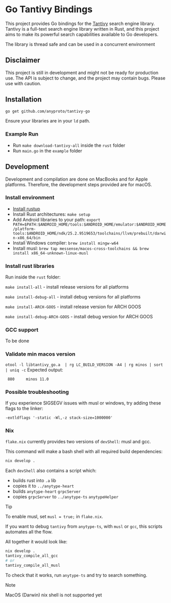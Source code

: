 # Go Tantivy Bindings

This project provides Go bindings for the [Tantivy](https://github.com/quickwit-oss/tantivy) search engine library. Tantivy is a full-text search engine library written in Rust, and this project aims to make its powerful search capabilities available to Go developers.

The library is thread safe and can be used in a concurrent environment

## Disclaimer
This project is still in development and might not be ready for production use. The API is subject to change, and the project may contain bugs. Please use with caution.

## Installation

```bash
go get github.com/anyproto/tantivy-go
```

Ensure your libraries are in your `ld` path.

### Example Run
- Run `make download-tantivy-all` inside the `rust` folder
- Run `main.go` in the `example` folder

## Development
Development and compilation are done on MacBooks and for Apple platforms. Therefore, the development steps provided are for macOS.

### Install environment
- [Install rustup](https://rust-lang.github.io/rustup/installation/other.html)
- Install Rust architectures: `make setup`
- Add Android libraries to your path: `export PATH=$PATH:$ANDROID_HOME/tools:$ANDROID_HOME/emulator:$ANDROID_HOME/platform-tools:$ANDROID_HOME/ndk/25.2.9519653/toolchains/llvm/prebuilt/darwin-x86_64/bin`
- Install Windows compiler:  `brew install mingw-w64`
- Install musl: `brew tap messense/macos-cross-toolchains && brew install x86_64-unknown-linux-musl`

### Install rust libraries
Run inside the `rust` folder:

`make install-all` - install release versions for all platforms

`make install-debug-all` - install debug versions for all platforms

`make install-ARCH-GOOS` - install release version for ARCH GOOS

`make install-debug-ARCH-GOOS` - install debug version for ARCH GOOS

### GCC support
To be done

### Validate min macos version

`otool -l libtantivy_go.a  | rg LC_BUILD_VERSION -A4 | rg minos | sort | uniq -c`
Expected output:
```
 880     minos 11.0
```

### Possible troubleshooting
If you experience SIGSEGV issues with musl or windows, try adding these flags to the linker:
```
-extldflags '-static -Wl,-z stack-size=1000000'
```

### Nix

`flake.nix` currently provides two versions of `devShell`: musl and gcc.

This command will make a bash shell with all required build dependencies:

```bash
nix develop .
```

Each `devShell` also contains a script which:

- builds rust into `.a` lib
- copies it to `../anytype-heart`
- builds `anytype-heart` `grpcServer`
- copies `grpcServer` to `../anytype-ts` `anytypeHelper`

> [!TIP]
> To enable musl, set `musl = true;` in `flake.nix`.

If you want to debug `tantivy` from `anytype-ts`, with `musl` or `gcc`, this scripts automates all the flow.

All together it would look like:
```bash
nix develop .
tantivy_compile_all_gcc
# or
tantivy_compile_all_musl
```

To check that it works, run `anytype-ts` and try to search something.

> [!NOTE]
> MacOS (Darwin) nix shell is not supported yet
